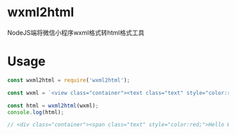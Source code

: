# wxml2html

NodeJS端将微信小程序wxml格式转html格式工具

# Usage

```javascript
const wxml2html = require('wxml2html');

const wxml = `<view class="container"><text class="text" style="color:red;">Hello World</text></view>`

const html = wxml2html(wxml);
console.log(html);

// <div class="container"><span class="text" style="color:red;">Hello World</span></div>`
```
